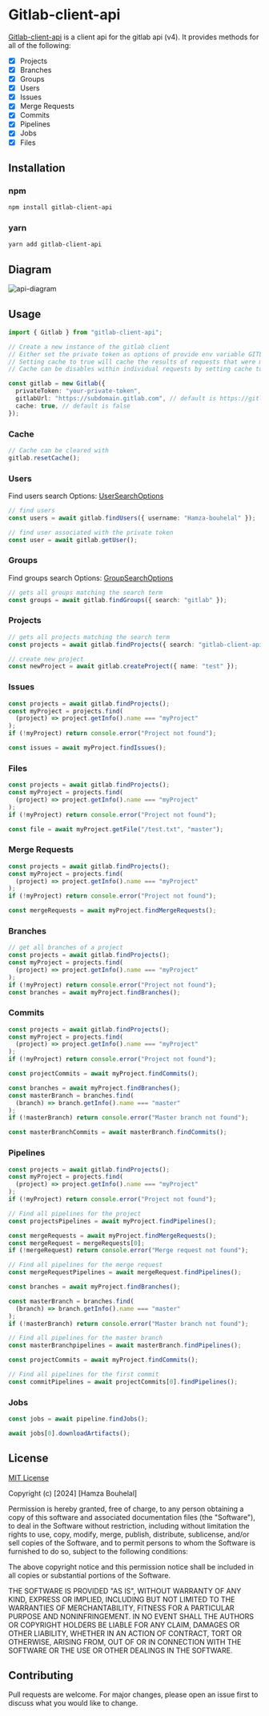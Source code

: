 # Gitlab-client-api

[Gitlab-client-api](https://www.npmjs.com/package/gitlab-client-api) is a client api for the gitlab api (v4). It provides methods for all of the following:

- [x] Projects
- [x] Branches
- [x] Groups
- [x] Users
- [x] Issues
- [x] Merge Requests
- [x] Commits
- [x] Pipelines
- [x] Jobs
- [x] Files

## Installation

### npm

```bash
npm install gitlab-client-api
```

### yarn

```bash
yarn add gitlab-client-api
```

## Diagram

![api-diagram](https://i.ibb.co/qsDb1Yw/src-diagram.png)

## Usage

```typescript
import { Gitlab } from "gitlab-client-api";

// Create a new instance of the gitlab client
// Either set the private token as options of provide env variable GITLAB_TOKEN
// Setting cache to true will cache the results of requests that were made with that instance of the client
// Cache can be disables within individual requests by setting cache to false

const gitlab = new Gitlab({
  privateToken: "your-private-token",
  gitlabUrl: "https://subdomain.gitlab.com", // default is https://gitlab.com
  cache: true, // default is false
});
```

### Cache

```typescript
// Cache can be cleared with
gitlab.resetCache();
```

### Users

Find users search Options: [UserSearchOptions]()

```typescript
// find users
const users = await gitlab.findUsers({ username: "Hamza-bouhelal" });

// find user associated with the private token
const user = await gitlab.getUser();
```

### Groups

Find groups search Options: [GroupSearchOptions]()

```typescript
// gets all groups matching the search term
const groups = await gitlab.findGroups({ search: "gitlab" });
```

### Projects

```typescript
// gets all projects matching the search term
const projects = await gitlab.findProjects({ search: "gitlab-client-api" });

// create new project
const newProject = await gitlab.createProject({ name: "test" });
```

### Issues

```typescript
const projects = await gitlab.findProjects();
const myProject = projects.find(
  (project) => project.getInfo().name === "myProject"
);
if (!myProject) return console.error("Project not found");

const issues = await myProject.findIssues();
```

### Files

```typescript
const projects = await gitlab.findProjects();
const myProject = projects.find(
  (project) => project.getInfo().name === "myProject"
);
if (!myProject) return console.error("Project not found");

const file = await myProject.getFile("/test.txt", "master");
```

### Merge Requests

```typescript
const projects = await gitlab.findProjects();
const myProject = projects.find(
  (project) => project.getInfo().name === "myProject"
);
if (!myProject) return console.error("Project not found");

const mergeRequests = await myProject.findMergeRequests();
```

### Branches

```typescript
// get all branches of a project
const projects = await gitlab.findProjects();
const myProject = projects.find(
  (project) => project.getInfo().name === "myProject"
);
if (!myProject) return console.error("Project not found");
const branches = await myProject.findBranches();
```

### Commits

```typescript
const projects = await gitlab.findProjects();
const myProject = projects.find(
  (project) => project.getInfo().name === "myProject"
);
if (!myProject) return console.error("Project not found");

const projectCommits = await myProject.findCommits();

const branches = await myProject.findBranches();
const masterBranch = branches.find(
  (branch) => branch.getInfo().name === "master"
);
if (!masterBranch) return console.error("Master branch not found");

const masterBranchCommits = await masterBranch.findCommits();
```

### Pipelines

```typescript
const projects = await gitlab.findProjects();
const myProject = projects.find(
  (project) => project.getInfo().name === "myProject"
);
if (!myProject) return console.error("Project not found");

// Find all pipelines for the project
const projectsPipelines = await myProject.findPipelines();

const mergeRequests = await myProject.findMergeRequests();
const mergeRequest = mergeRequests[0];
if (!mergeRequest) return console.error("Merge request not found");

// Find all pipelines for the merge request
const mergeRequestPipelines = await mergeRequest.findPipelines();

const branches = await myProject.findBranches();

const masterBranch = branches.find(
  (branch) => branch.getInfo().name === "master"
);
if (!masterBranch) return console.error("Master branch not found");

// Find all pipelines for the master branch
const masterBranchpipelines = await masterBranch.findPipelines();

const projectCommits = await myProject.findCommits();

// Find all pipelines for the first commit
const commitPipelines = await projectCommits[0].findPipelines();
```

### Jobs

```typescript
const jobs = await pipeline.findJobs();

await jobs[0].downloadArtifacts();
```

## License

[MIT License](https://choosealicense.com/licenses/mit/)

Copyright (c) [2024] [Hamza Bouhelal]

Permission is hereby granted, free of charge, to any person obtaining a copy of this software and associated documentation files (the "Software"), to deal in the Software without restriction, including without limitation the rights to use, copy, modify, merge, publish, distribute, sublicense, and/or sell copies of the Software, and to permit persons to whom the Software is furnished to do so, subject to the following conditions:

The above copyright notice and this permission notice shall be included in all copies or substantial portions of the Software.

THE SOFTWARE IS PROVIDED "AS IS", WITHOUT WARRANTY OF ANY KIND, EXPRESS OR IMPLIED, INCLUDING BUT NOT LIMITED TO THE WARRANTIES OF MERCHANTABILITY, FITNESS FOR A PARTICULAR PURPOSE AND NONINFRINGEMENT. IN NO EVENT SHALL THE AUTHORS OR COPYRIGHT HOLDERS BE LIABLE FOR ANY CLAIM, DAMAGES OR OTHER LIABILITY, WHETHER IN AN ACTION OF CONTRACT, TORT OR OTHERWISE, ARISING FROM, OUT OF OR IN CONNECTION WITH THE SOFTWARE OR THE USE OR OTHER DEALINGS IN THE SOFTWARE.

## Contributing

Pull requests are welcome. For major changes, please open an issue first to discuss what you would like to change.
